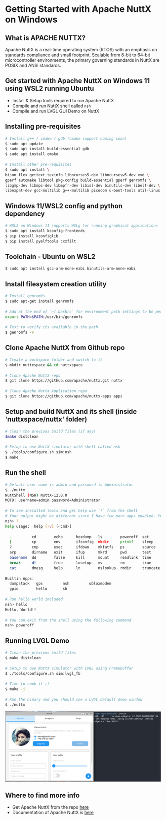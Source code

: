# Getting Started with Apache NuttX on Windows

## What is APACHE NUTTX?
Apache NuttX is a real-time operating system (RTOS) with an emphasis on standards compliance and small footprint. Scalable from 8-bit to 64-bit microcontroller environments, the primary governing standards in NuttX are POSIX and ANSI standards. 

## Get started with Apache NuttX on Windows 11 using WSL2 running Ubuntu
- Install & Setup tools required to run Apache NuttX
- Compile and run NuttX shell called `nsh`
- Compile and run LVGL GUI Demo on NuttX   

## Installing pre-requisites
```bash
# Install g++ / cmake / gdb (cmake support coming soon)
$ sudo apt update 
$ sudo apt install build-essential gdb  
$ sudo apt install cmake

# Install other pre-requisites
$ sudo apt install \
bison flex gettext texinfo libncurses5-dev libncursesw5-dev xxd \
gperf automake libtool pkg-config build-essential gperf genromfs \
libgmp-dev libmpc-dev libmpfr-dev libisl-dev binutils-dev libelf-dev \
libexpat-dev gcc-multilib g++-multilib picocom u-boot-tools util-linux
```

## Windows 11/WSL2 config and python dependency
```bash
# WSL2 on Windows 11 supports WSLg for running graphical applications
$ sudo apt install kconfig-frontends
$ pip install kconfiglib
$ pip install pyelftools cxxfilt
```

## Toolchain - Ubuntu on WSL2
```bash
$ sudo apt install gcc-arm-none-eabi binutils-arm-none-eabi
```

## Install filesystem creation utility
```bash
# Install genromfs
$ sudo apt-get install genromfs

# Add at the end of `~/.bashrc` for environment path settings to be permanent
export PATH=$PATH:/usr/bin/genromfs

# Test to verify its available in the path
$ genromfs -v
```

## Clone Apache NuttX from Github repo
```bash
# Create a workspace folder and switch to it
$ mkdir nuttxspace && cd nuttxspace

# Clone Apache NuttX repo
$ git clone https://github.com/apache/nuttx.git nuttx

# Clone Apache NuttX Application repo
$ git clone https://github.com/apache/nuttx-apps apps
```

## Setup and build NuttX and its shell (inside 'nuttxspace/nuttx' folder)
```bash
# Clean the previous build files (if any)
$make distclean

# Setup to use NuttX simulator with shell called nsh
$ ./tools/configure.sh sim:nsh
$ make
```

## Run the shell 
```bash
# Default user name is admin and password is Administrator
$ ./nuttx
NuttShell (NSH) NuttX-12.0.0
MOTD: username=admin password=Administrator

# To see installed tools and get help use `?` from the shell
# Your output might be different since I have few more apps enabled. You can do so, using `make menuconfig`
nsh> ?
help usage:  help [-v] [<cmd>]

  .         cd        echo      hexdump   ls        poweroff  set       uname
  [         cp        env       ifconfig  mkdir     printf    sleep     umount
  ?         cmp       exec      ifdown    mkfatfs   ps        source    unset
  arp       dirname   exit      ifup      mkrd      pwd       test      uptime
  basename  dd        false     kill      mount     readlink  time      usleep
  break     df        free      losetup   mv        rm        true      xd
  cat       dmesg     help      ln        nslookup  rmdir     truncate

Builtin Apps:
  dumpstack   gps         nsh         ubloxmodem
  gpio        hello       sh

# Run hello world included
nsh> hello
Hello, World!!

# You can exit from the shell using the following command
nsh> poweroff
```

## Running LVGL Demo
```bash
# Clean the previous build files
$ make distclean

# Setup to use NuttX simulator with LVGL using Framebuffer
$ ./tools/configure.sh sim:lvgl_fb

# Time to cook it ;)
$ make -j

# Run the binary and you should see a LVGL default demo window
$ ./nuttx
```

![ESP32-TUX](assets/NuttX-LVGL.png)  

## Where to find more info
- Get Apache NuttX from the repo [here](https://github.com/apache/nuttx)
- Documentation of Apache NuttX is [here](https://nuttx.apache.org/docs/latest/index.html)
